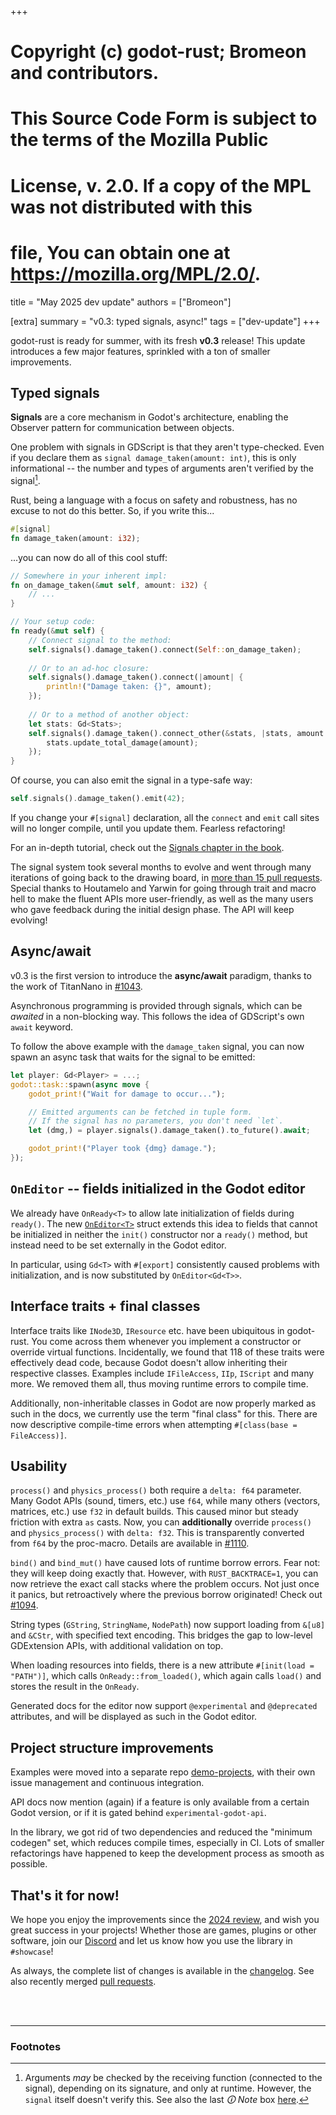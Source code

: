 +++
# Copyright (c) godot-rust; Bromeon and contributors.
# This Source Code Form is subject to the terms of the Mozilla Public
# License, v. 2.0. If a copy of the MPL was not distributed with this
# file, You can obtain one at https://mozilla.org/MPL/2.0/.

title = "May 2025 dev update"
authors = ["Bromeon"]

[extra]
summary = "v0.3: typed signals, async!"
tags = ["dev-update"]
+++

godot-rust is ready for summer, with its fresh **v0.3** release! This update introduces a few major features, sprinkled with a ton of smaller 
improvements.


## Typed signals

**Signals** are a core mechanism in Godot's architecture, enabling the Observer pattern for communication between objects.

One problem with signals in GDScript is that they aren't type-checked. Even if you declare them as `signal damage_taken(amount: int)`, this is
only informational -- the number and types of arguments aren't verified by the signal[^gdscript-checks].

Rust, being a language with a focus on safety and robustness, has no excuse to not do this better. So, if you write this...

```rs
#[signal]
fn damage_taken(amount: i32);
```

...you can now do all of this cool stuff:

```rs
// Somewhere in your inherent impl:
fn on_damage_taken(&mut self, amount: i32) {
    // ...
}

// Your setup code:
fn ready(&mut self) {
    // Connect signal to the method:
    self.signals().damage_taken().connect(Self::on_damage_taken);
    
    // Or to an ad-hoc closure:
    self.signals().damage_taken().connect(|amount| {
        println!("Damage taken: {}", amount);
    });
    
    // Or to a method of another object:
    let stats: Gd<Stats>;
    self.signals().damage_taken().connect_other(&stats, |stats, amount| {
        stats.update_total_damage(amount);
    });
}
```

Of course, you can also emit the signal in a type-safe way:

```rs
self.signals().damage_taken().emit(42);
```

If you change your `#[signal]` declaration, all the `connect` and `emit` call sites will no longer compile, until you update them.
Fearless refactoring!

For an in-depth tutorial, check out the [Signals chapter in the book][book-signals].

The signal system took several months to evolve and went through many iterations of going back to the drawing board, in
[more than 15 pull requests][changelog]. Special thanks to Houtamelo and Yarwin for going through trait and macro hell to make the
fluent APIs more user-friendly, as well as the many users who gave feedback during the initial design phase. The API will keep evolving!


## Async/await

v0.3 is the first version to introduce the **async/await** paradigm, thanks to the work of TitanNano in [#1043].

Asynchronous programming is provided through signals, which can be _awaited_ in a non-blocking way. This follows the idea of GDScript's own
`await` keyword.

To follow the above example with the `damage_taken` signal, you can now spawn an async task that waits for the signal to be emitted:

```rs
let player: Gd<Player> = ...;
godot::task::spawn(async move {
    godot_print!("Wait for damage to occur...");

    // Emitted arguments can be fetched in tuple form.
    // If the signal has no parameters, you don't need `let`.
    let (dmg,) = player.signals().damage_taken().to_future().await;

    godot_print!("Player took {dmg} damage.");
});
```


## `OnEditor` -- fields initialized in the Godot editor

We already have `OnReady<T>` to allow late initialization of fields during `ready()`. The new [`OnEditor<T>`][api-oneditor] struct extends this
idea to fields that cannot be initialized in neither the `init()` constructor nor a `ready()` method, but instead need to be set externally 
in the Godot editor.

In particular, using `Gd<T>` with `#[export]` consistently caused problems with initialization, and is now substituted by `OnEditor<Gd<T>>`.


## Interface traits + final classes

Interface traits like `INode3D`, `IResource` etc. have been ubiquitous in godot-rust. You come across them whenever you implement a constructor 
or override virtual functions. Incidentally, we found that 118 of these traits were effectively dead code, because Godot doesn't allow inheriting 
their respective classes. Examples include `IFileAccess`, `IIp`, `IScript` and many more. We removed them all, thus moving runtime errors to
compile time.

Additionally, non-inheritable classes in Godot are now properly marked as such in the docs, we currently use the term "final class" for this.
There are now descriptive compile-time errors when attempting `#[class(base = FileAccess)]`.


## Usability

`process()` and `physics_process()` both require a `delta: f64` parameter. Many Godot APIs (sound, timers, etc.) use `f64`, while many others
(vectors, matrices, etc.) use `f32` in default builds. This caused minor but steady friction with extra `as` casts.
Now, you can **additionally** override `process()` and `physics_process()` with `delta: f32`. This is transparently converted from `f64` by the
proc-macro. Details are available in [#1110].

`bind()` and `bind_mut()` have caused lots of runtime borrow errors. Fear not: they will keep doing exactly that. However, with 
`RUST_BACKTRACE=1`, you can now retrieve the exact call stacks where the problem occurs. Not just once it panics, but retroactively where
the previous borrow originated! Check out [#1094].

String types (`GString`, `StringName`, `NodePath`) now support loading from `&[u8]` and `&CStr`, with specified text encoding.
This bridges the gap to low-level GDExtension APIs, with additional validation on top.

When loading resources into fields, there is a new attribute `#[init(load = "PATH")]`, which calls `OnReady::from_loaded()`,
which again calls `load()` and stores the result in the `OnReady`.

Generated docs for the editor now support `@experimental` and `@deprecated` attributes, and will be displayed as such in the Godot editor.


## Project structure improvements

Examples were moved into a separate repo [demo-projects], with their own issue management and continuous integration.

API docs now mention (again) if a feature is only available from a certain Godot version, or if it is gated behind `experimental-godot-api`.

In the library, we got rid of two dependencies and reduced the "minimum codegen" set, which reduces compile times, especially in CI.
Lots of smaller refactorings have happened to keep the development process as smooth as possible.


## That's it for now!

We hope you enjoy the improvements since the [2024 review][dev-update-2024], and wish you great success in your projects! 
Whether those are games, plugins or other software, join our [Discord][discord] and let us know how you use the library in `#showcase`!

As always, the complete list of changes is available in the [changelog][changelog]. See also recently merged [pull requests][pull-requests].


[#650]: https://github.com/godot-rust/gdext/pull/650
[#1043]: https://github.com/godot-rust/gdext/pull/1043
[#1094]: https://github.com/godot-rust/gdext/pull/1094
[#1110]: https://github.com/godot-rust/gdext/pull/1110
[api-oneditor]: https://godot-rust.github.io/docs/gdext/master/godot/obj/struct.OnEditor.html
[book-signals]: https://godot-rust.github.io/book/register/signals.html
[changelog]: https://github.com/godot-rust/gdext/blob/master/Changelog.md#v030
[demo-projects]: https://github.com/godot-rust/demo-projects/
[dev-update-2024]: ../godot-rust-2024-review
[discord]: https://discord.gg/aKUCJ8rJsc
[issues]: https://github.com/godot-rust/gdext/issues
[pull-requests]: https://github.com/godot-rust/gdext/pulls?q=is%3Apr+is%3Amerged

<br><br>

---

### Footnotes

[^gdscript-checks]: Arguments _may_ be checked by the receiving function (connected to the signal), depending on its signature, and only
  at runtime. However, the `signal` itself doesn't verify this. 
  See also the last _🛈 Note_ box [here](https://docs.godotengine.org/en/stable/getting_started/step_by_step/signals.html#custom-signals).
